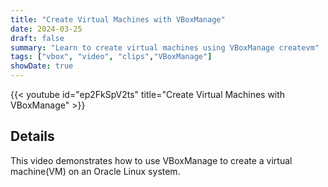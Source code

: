 ```yaml
---
title: "Create Virtual Machines with VBoxManage"
date: 2024-03-25
draft: false
summary: "Learn to create virtual machines using VBoxManage createvm"
tags: ["vbox", "video", "clips","VBoxManage"]
showDate: true
---
```


{{< youtube id="ep2FkSpV2ts" title="Create Virtual Machines with VBoxManage" >}}

## Details

This video demonstrates how to use VBoxManage to create a virtual machine(VM) on an Oracle Linux system.
